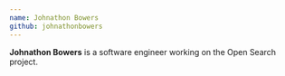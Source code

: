 ```yaml
---
name: Johnathon Bowers
github: johnathonbowers
---
```


**Johnathon Bowers** is a software engineer working on the Open Search project.
